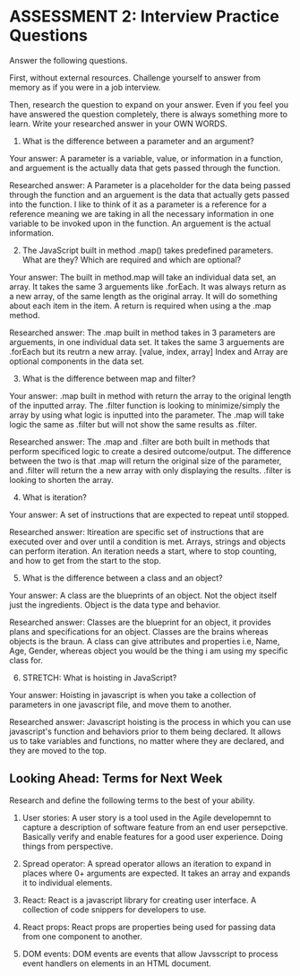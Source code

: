 # ASSESSMENT 2: Interview Practice Questions

Answer the following questions.

First, without external resources. Challenge yourself to answer from memory as if you were in a job interview.

Then, research the question to expand on your answer. Even if you feel you have answered the question completely, there is always something more to learn. Write your researched answer in your OWN WORDS.

1. What is the difference between a parameter and an argument?

Your answer: A parameter is a variable, value, or information in a function, and arguement is the actually data that gets passed through the function. 

Researched answer: A Parameter is a placeholder for the data being passed through the function and an arguement is the data that actually gets passed into the function. I like to think of it as a parameter is a reference for a reference meaning we are taking in all the necessary information in one variable to be invoked upon in the function. An arguement is the actual information. 

2. The JavaScript built in method .map() takes predefined parameters. What are they? Which are required and which are optional?

Your answer: The built in method.map will take an individual data set, an array. It takes the same 3 arguements like .forEach. It was always return as a new array, of the same length as the original array. It will do something about each item in the item. A return is required when using a the .map method. 

Researched answer: The .map built in method takes in 3 parameters are arguements, in one individual data set. It takes the same 3 arguements are .forEach but its reutrn a new array. [value, index, array] Index and Array are optional components in the data set. 

3. What is the difference between map and filter?

Your answer: .map built in method with return the array to the original length of the inputted array. The .filter function is looking to minimize/simply the array by using what logic is inputted into the parameter. The .map will take logic the same as .filter but will not show the same results as .filter. 

Researched answer: The .map and .filter are both built in methods that perform specificed logic to create a desired outcome/output. The difference between the two is that .map will return the original size of the parameter, and .filter will return the a new array with only displaying the results. .filter is looking to shorten the array. 

4. What is iteration?

Your answer: A set of instructions that are expected to repeat until stopped.

Researched answer: Itireation are specific set of instructions that are executed over and over until a condition is met. Arrays, strings and objects can perform iteration. An iteration needs a start, where to stop counting, and how to get from the start to the stop. 

5. What is the difference between a class and an object?

Your answer: A class are the blueprints of an object. Not the object itself just the ingredients. Object is the data type and behavior. 

Researched answer: Classes are the blueprint for an object, it provides plans and specifications for an object. Classes are the brains whereas objects is the braun. A class can give attributes and properties i.e, Name, Age, Gender, whereas object you would be the thing i am using my specific class for. 

6. STRETCH: What is hoisting in JavaScript?

Your answer: Hoisting in javascript is when you take a collection of parameters in one javascript file, and move them to another. 

Researched answer: Javascript hoisting is the process in which you can use javascript's function and behaviors prior to them being declared. It allows us to take variables and functions, no matter where they are declared, and they are moved to the top.


## Looking Ahead: Terms for Next Week

Research and define the following terms to the best of your ability.

1. User stories: A user story is a tool used in the Agile developemnt to capture a description of software feature from an end user persepctive. Basically verify and enable features for a good user experience. Doing things from perspective. 

2. Spread operator: A spread operator allows an iteration to expand in places where 0+ arguments are expected. It takes an array and expands it to individual elements. 

3. React: React is a javascript library for creating user interface. A collection of code snippers for developers to use. 

4. React props: React props are properties being used for passing data from one component to another.

5. DOM events: DOM events are events that allow Javsscript to process event handlers on elements in an HTML document. 
